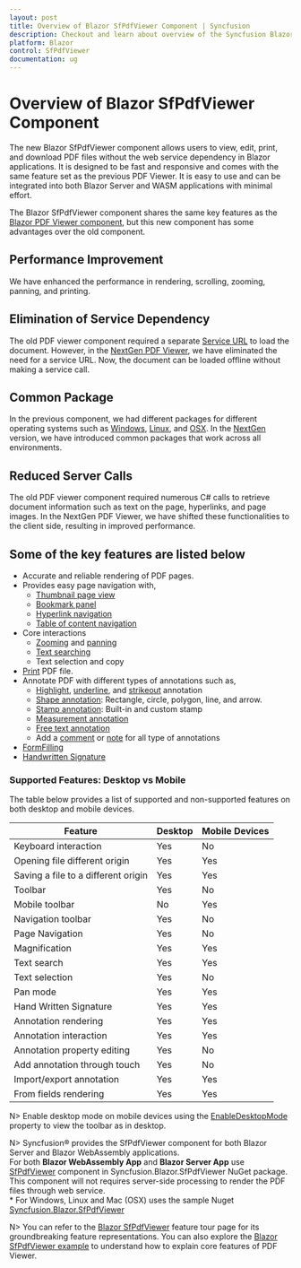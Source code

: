 ```yaml
---
layout: post
title: Overview of Blazor SfPdfViewer Component | Syncfusion
description: Checkout and learn about overview of the Syncfusion Blazor SfPdfViewer component and much more details.
platform: Blazor
control: SfPdfViewer
documentation: ug
---
```


# Overview of Blazor SfPdfViewer Component

The new Blazor SfPdfViewer component allows users to view, edit, print, and download PDF files without the web service dependency in Blazor applications. It is designed to be fast and responsive and comes with the same feature set as the previous PDF Viewer. It is easy to use and can be integrated into both Blazor Server and WASM applications with minimal effort.

The Blazor SfPdfViewer component shares the same key features as the [Blazor PDF Viewer component](https://blazor.syncfusion.com/documentation/pdfviewer/getting-started/features), but this new component has some advantages over the old component.

## Performance Improvement

We have enhanced the performance in rendering, scrolling, zooming, panning, and printing.  

## Elimination of Service Dependency

The old PDF viewer component required a separate [Service URL](https://blazor.syncfusion.com/documentation/pdfviewer/getting-started/web-assembly-application) to load the document. However, in the [NextGen PDF Viewer](https://blazor.syncfusion.com/documentation/pdfviewer-2/getting-started/web-assembly-application), we have eliminated the need for a service URL. Now, the document can be loaded offline without making a service call. 

## Common Package

In the previous component, we had different packages for different operating systems such as [Windows](https://www.nuget.org/packages/Syncfusion.Blazor.PdfViewerServer.Windows), [Linux](https://www.nuget.org/packages/Syncfusion.Blazor.PdfViewerServer.Linux), and [OSX](https://www.nuget.org/packages/Syncfusion.Blazor.PdfViewerServer.OSX). In the [NextGen](https://www.nuget.org/packages/Syncfusion.Blazor.SfPdfViewer) version, we have introduced common packages that work across all environments. 

## Reduced Server Calls

The old PDF viewer component required numerous C# calls to retrieve document information such as text on the page, hyperlinks, and page images. In the NextGen PDF Viewer, we have shifted these functionalities to the client side, resulting in improved performance. 

## Some of the key features are listed below

* Accurate and reliable rendering of PDF pages.
* Provides easy page navigation with,
    * [Thumbnail page view](https://blazor.syncfusion.com/documentation/pdfviewer-2/navigation#page-thumbnail-navigation)
    * [Bookmark panel](https://blazor.syncfusion.com/documentation/pdfviewer-2/navigation#bookmark-navigation)
    * [Hyperlink navigation](https://blazor.syncfusion.com/documentation/pdfviewer-2/navigation#hyperlink-navigation)
    * [Table of content navigation](https://blazor.syncfusion.com/documentation/pdfviewer-2/navigation#table-of-content-navigation)
* Core interactions
    * [Zooming](https://blazor.syncfusion.com/documentation/pdfviewer-2/magnification) and [panning](https://blazor.syncfusion.com/documentation/pdfviewer-2/interaction#panning-mode)
    * [Text searching](https://blazor.syncfusion.com/documentation/pdfviewer-2/text-search)
    * Text selection and copy
* [Print](https://blazor.syncfusion.com/documentation/pdfviewer-2/print) PDF file.
* Annotate PDF with different types of annotations such as,
    * [Highlight](https://blazor.syncfusion.com/documentation/pdfviewer-2/annotation/text-markup-annotation#highlight-a-text), [underline](https://blazor.syncfusion.com/documentation/pdfviewer-2/annotation/text-markup-annotation#underline-a-text), and [strikeout](https://blazor.syncfusion.com/documentation/pdfviewer-2/annotation/text-markup-annotation#strikethrough-a-text) annotation
    * [Shape annotation](https://blazor.syncfusion.com/documentation/pdfviewer-2/annotation/shape-annotation): Rectangle, circle, polygon, line, and arrow.
    * [Stamp annotation](https://blazor.syncfusion.com/documentation/pdfviewer-2/annotation/stamp-annotation): Built-in and custom stamp
    * [Measurement annotation](https://blazor.syncfusion.com/documentation/pdfviewer-2/annotation/measurement-annotation)
    * [Free text annotation](https://blazor.syncfusion.com/documentation/pdfviewer-2/annotation/free-text-annotation)
    * Add a [comment](https://blazor.syncfusion.com/documentation/pdfviewer-2/annotation/comments) or [note](https://blazor.syncfusion.com/documentation/pdfviewer-2/annotation/sticky-notes-annotation) for all type of annotations
* [FormFilling](https://blazor.syncfusion.com/documentation/pdfviewer-2/form-filling)
* [Handwritten Signature](https://blazor.syncfusion.com/documentation/pdfviewer-2/hand-written-signature)

### Supported Features: Desktop vs Mobile

The table below provides a list of supported and non-supported features on both desktop and mobile devices.

|Feature|Desktop|Mobile Devices|
|--|--|--|	
|Keyboard interaction|	Yes|	No|
|Opening file different origin|	Yes|	Yes|
|Saving a file to a different origin|	Yes	|Yes|
|Toolbar|	Yes	|No|
|Mobile toolbar|	No	|Yes|
|Navigation toolbar|	Yes	|No|
|Page Navigation|	Yes|	No|
|Magnification|	Yes|	Yes|
|Text search|	Yes|	Yes|
|Text selection|	Yes|	No|
|Pan mode|	Yes|	Yes|
|Hand Written Signature|	Yes|	Yes|
|Annotation rendering|	Yes|	Yes|
|Annotation interaction|	Yes|	Yes|
|Annotation property editing|	Yes|	No|
|Add annotation through touch|	Yes|	No|
|Import/export annotation|	Yes|	Yes|
|From fields rendering|	Yes|	Yes|

N> Enable desktop mode on mobile devices using the [EnableDesktopMode](https://help.syncfusion.com/cr/blazor/Syncfusion.Blazor.SfPdfViewer.PdfViewerBase.html#Syncfusion_Blazor_SfPdfViewer_PdfViewerBase_EnableDesktopMode) property to view the toolbar as in desktop.

N> Syncfusion&reg; provides the SfPdfViewer component for both Blazor Server and Blazor WebAssembly applications.
<br />For both **Blazor WebAssembly App** and **Blazor Server App** use [SfPdfViewer](https://help.syncfusion.com/cr/blazor/Syncfusion.Blazor.PdfViewer.SfPdfViewer.html) component in Syncfusion.Blazor.SfPdfViewer NuGet package. This component will not requires server-side processing to render the PDF files through web service.
<br/>* For Windows, Linux and Mac (OSX) uses the sample Nuget [Syncfusion.Blazor.SfPdfViewer](https://www.nuget.org/packages/Syncfusion.Blazor.SfPdfViewer)

N> You can refer to the [Blazor SfPdfViewer](https://www.syncfusion.com/blazor-components/blazor-pdf-viewer) feature tour page for its groundbreaking feature representations. You can also explore the [Blazor SfPdfViewer example](https://blazor.syncfusion.com/demos/pdf-viewer-2/default-functionalities?theme=fluent) to understand how to explain core features of PDF Viewer.
